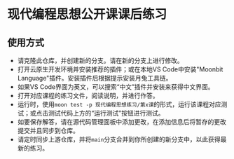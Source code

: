 # 现代编程思想公开课课后练习

## 使用方式

- 请克隆此仓库，并创建新的分支。请在新的分支上进行修改。
- 打开云原生开发环境并安装推荐的插件；或在本地VS Code中安装"Moonbit Language"插件。安装插件后根据提示安装月兔工具链。
- 如果VS Code界面为英文，可以搜索“中文”插件并安装来获得中文界面。
- 打开对应课程的练习文件，阅读说明，并进行作答。
- 运行时，使用`moon test -p 现代编程思想练习/第x课`的形式，运行该课程对应测试；或点击测试代码上方的“运行测试”按钮进行测试。
- 如要保存解答，请在源代码管理面板中添加更改，在添加信息后将暂存的更改提交并且同步到仓库。
- 请定时同步上游仓库，并将`main`分支合并到你所创建的新分支中，以此获得最新的练习。
